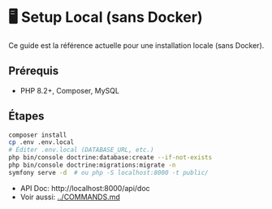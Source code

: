 # 🖥️ Setup Local (sans Docker)

Ce guide est la référence actuelle pour une installation locale (sans Docker).

## Prérequis
- PHP 8.2+, Composer, MySQL

## Étapes
```bash
composer install
cp .env .env.local
# Éditer .env.local (DATABASE_URL, etc.)
php bin/console doctrine:database:create --if-not-exists
php bin/console doctrine:migrations:migrate -n
symfony serve -d  # ou php -S localhost:8000 -t public/
```

- API Doc: http://localhost:8000/api/doc
- Voir aussi: [../COMMANDS.md](../COMMANDS.md)

